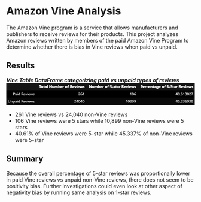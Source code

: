 # Amazon Vine Analysis
The Amazon Vine program is a service that allows manufacturers and publishers to receive reviews for their products. This project analyzes Amazon reviews written by members of the paid Amazon Vine Program to determine whether there is bias in Vine reviews when paid vs unpaid.

## Results
***Vine Table DataFrame categorizing paid vs unpaid types of reviews***
![vine table bias](https://github.com/vzhang90/Amazon_Vine_Analysis/blob/main/Images/Vine_table_paid_vs_unpaid.png)  
- 261 Vine reviews vs 24,040 non-Vine reviews
- 106 Vine reviews were 5 stars while 10,899 non-Vine reviews were 5 stars
- 40.61% of Vine reviews were 5-star while 45.337% of non-Vine reviews were 5-star

## Summary 
Because the overall percentage of 5-star reviews was proportionally lower in paid Vine reviews vs unpaid non-Vine reviews, there does not seem to be positivity bias. Further investigations could even look at other aspect of negativity bias by running same analysis on 1-star reviews.